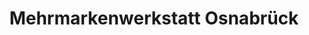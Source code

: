 ---
title: "Mehrmarkenwerkstatt Osnabrück"
url: /osnabrueck/mehrmarkenwerkstatt-osnabrueck/
shop: Autowerkstatt
---